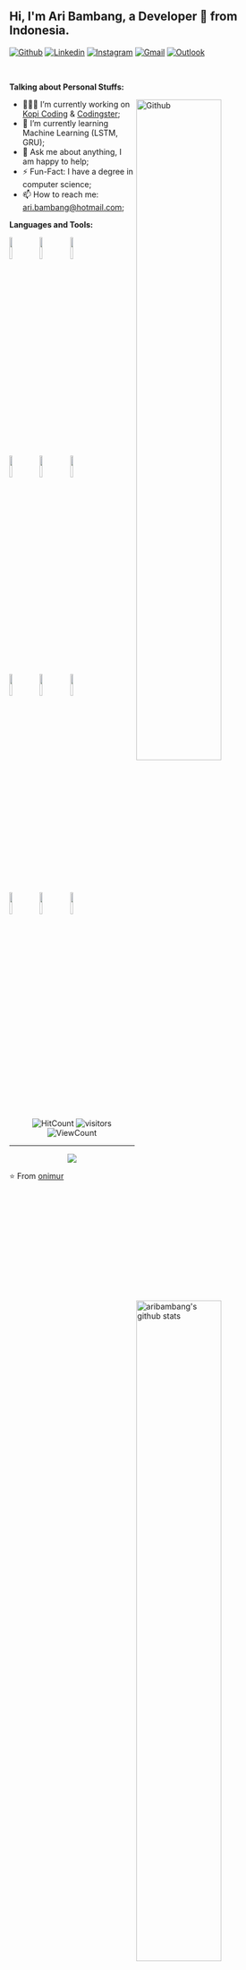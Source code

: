<!-- Your title -->

## Hi, I'm Ari Bambang, a Developer 🚀 from Indonesia.

<!-- Your badges
You can use the website to generate badges: https://shields.io/
-->

[![Github](https://img.shields.io/badge/-Github-000?style=flat&logo=Github&logoColor=white)](https://github.com/aribambang)
[![Linkedin](https://img.shields.io/badge/-LinkedIn-blue?style=flat&logo=Linkedin&logoColor=white)](https://www.linkedin.com/in/aribambang/)
[![Instagram](https://img.shields.io/badge/-Instagram-c13584?style=flat&labelColor=c13584&logo=instagram&logoColor=white)](https://www.instagram.com/aribambang/)
[![Gmail](https://img.shields.io/badge/-Gmail-c14438?style=flat&logo=Gmail&logoColor=white)](mailto:aribk210@gmail.com)
[![Outlook](https://img.shields.io/badge/-Outlook-0078D4?style=flat&logo=Microsoft-Outlook&logoColor=white)](mailto:ari.bambang@hotmail.com)

&nbsp;

<!-- Talking about you -->

**Talking about Personal Stuffs:**

<!-- Any image aligned to the right. Beware the width -->
<img width="55%" align="right" alt="Github" src="https://raw.githubusercontent.com/onimur/.github/master/.resources/git-header.svg" />

- 👨🏽‍💻 I’m currently working on [Kopi Coding](https://kopicoding.com/) & [Codingster](https://codingster.com);
- 🌱 I’m currently learning Machine Learning (LSTM, GRU);
- 💬 Ask me about anything, I am happy to help;
- ⚡️ Fun-Fact: I have a degree in computer science;
- 📫 How to reach me: ari.bambang@hotmail.com;

**Languages and Tools:**

<!-- Your github readme stats
You can use this api: https://github.com/anuraghazra/github-readme-stats
-->
<p>
  <a href="https://github.com/aribambang">
    <img width="55%" align="right" alt="aribambang's github stats" src="https://github-readme-stats.vercel.app/api?username=aribambang&show_icons=true&hide_border=true" />
  </a>
  
  <!-- Your languages and tools. Be careful with the alignment. 
  You can use this sites to get logos: https://www.vectorlogo.zone or https://simpleicons.org/
  -->
  <code><img width="10%" src="https://www.vectorlogo.zone/logos/java/java-ar21.svg"></code>
  <code><img width="10%" src="https://www.vectorlogo.zone/logos/python/python-ar21.svg"></code>
  <code><img width="10%" src="https://www.vectorlogo.zone/logos/nodejs/nodejs-ar21.svg"></code>
  <br />
  <code><img width="10%" src="https://www.vectorlogo.zone/logos/android/android-ar21.svg"></code>
  <code><img width="10%" src="https://www.vectorlogo.zone/logos/flutterio/flutterio-ar21.svg"></code>
  <code><img width="10%" src="https://www.vectorlogo.zone/logos/reactjs/reactjs-ar21.svg"></code>
  <br />
  <code><img width="10%" src="https://www.vectorlogo.zone/logos/postgresql/postgresql-ar21.svg"></code>
  <code><img width="10%" src="https://www.vectorlogo.zone/logos/mysql/mysql-ar21.svg"></code>
  <code><img width="10%" src="https://www.vectorlogo.zone/logos/mongodb/mongodb-ar21.svg"></code>
  <br />
  <code><img width="10%" src="https://www.vectorlogo.zone/logos/git-scm/git-scm-ar21.svg"></code>
  <code><img width="10%" src="https://www.vectorlogo.zone/logos/visualstudio_code/visualstudio_code-ar21.svg"></code>
  <code><img width="10%" src="https://www.vectorlogo.zone/logos/getpostman/getpostman-ar21.svg"></code>
</p>

<!-- Your hits or visitors
site: http://hits.dwyl.com or https://visitor-badge.glitch.me
Both apis are in trouble due to the number of requests, if you know any other to register visitors, great
-->
<p align="center">
  <img alt="HitCount" src="http://hits.dwyl.com/aribambang/aribambang.svg" />
  <img alt="visitors" src="https://visitor-badge.glitch.me/badge?page_id=aribambang.aribambang" />
  <!-- https://github.com/wesky93/views this is a clone of the hits -->
  <img alt="ViewCount" src="https://views.whatilearened.today/views/github/aribambang/aribambang.svg" />
</p>

---

<!-- Its main projects -->
<p align="center">
  <a href="https://github.com/aribambang/kurapika">
    <img align="center" src="https://github-readme-stats.vercel.app/api/pin/?username=aribambang&repo=kurapika" />
  </a>


<!-- This readme was created by Murillo Comino - https://github.com/onimur -->

⭐️ From [onimur](https://github.com/onimur)

